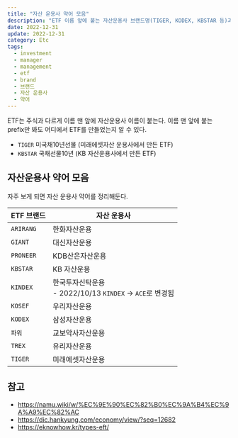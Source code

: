 ```yaml
---
title: "자산 운용사 약어 모음"
description: "ETF 이름 앞에 붙는 자산운용사 브랜드명(TIGER, KODEX, KBSTAR 등)과 해당 운용사(미래에셋, 삼성, KB 등)를 매칭한 약어 모음집입니다."
date: 2022-12-31
update: 2022-12-31
category: Etc
tags:
  - investment
  - manager
  - management
  - etf
  - brand
  - 브랜드
  - 자산 운용사
  - 약어
---
```


ETF는 주식과 다르게 이름 맨 앞에 자산운용사 이름이 붙는다. 이름 맨 앞에 붙는 prefix만 봐도 어디에서 ETF를 만들었는지 알 수 있다.

- `TIGER` 미국채10년선물 (미래에셋자산 운용사에서 만든 ETF)
- `KBSTAR` 국채선물10년 (KB 자산운용사에서 만든 ETF)

## 자산운용사 약어 모음

자주 보게 되면 자산 운용사 약어를 정리해둔다.

| ETF 브랜드 | 자산 운용사                                                  |
| ---------- | ------------------------------------------------------------ |
| `ARIRANG`  | 한화자산운용                                                 |
| `GIANT`    | 대신자산운용                                                 |
| `PRONEER`  | KDB산은자산운용                                              |
| `KBSTAR`   | KB 자산운용                                                  |
| `KINDEX`   | 한국투자신탁운용<br />- 2022/10/13 `KINDEX` -> `ACE`로 변경됨 |
| `KOSEF`    | 우리자산운용                                                 |
| `KODEX`    | 삼성자산운용                                                 |
| `파워`     | 교보악사자산운용                                             |
| `TREX`     | 유리자산운용                                                 |
| `TIGER`    | 미래에셋자산운용                                             |

## 참고

- https://namu.wiki/w/%EC%9E%90%EC%82%B0%EC%9A%B4%EC%9A%A9%EC%82%AC
- https://dic.hankyung.com/economy/view/?seq=12682
- https://eknowhow.kr/types-eft/
